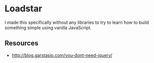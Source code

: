 # Loadstar

I made this specifically without any libraries to try to learn how to build something simple using vanilla JavaScript.

## Resources

- http://blog.garstasio.com/you-dont-need-jquery/